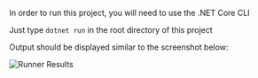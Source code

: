 In order to run this project, you will need to use the .NET Core CLI

Just type `dotnet run` in the root directory of this project

Output should be displayed similar to the screenshot below:

![Runner Results](https://i.imgur.com/KRmyVqx.jpg)
